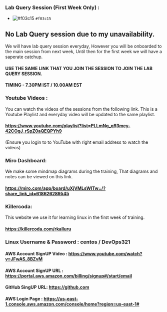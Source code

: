### Lab Query Session (First Week Only) : 
- ![#f03c15](https://placehold.co/15x15/f03c15/f03c15.png) `#f03c15`

## No Lab Query session due to my unavailability.
We will have lab query session everyday, However you will be onboarded to the main session from next week, Until then for the first week we will have a saperate catchup.

#### USE THE SAME LINK THAT YOU JOIN THE SESSION TO JOIN THE LAB QUERY SESSION.
#### TIMING - 7.30PM IST / 10.00AM EST


### Youtube Videos : 
You can watch the videos of the sessions from the following link. This is a Youtube Playlist and everyday video will be updated to the same playlist.

#### https://www.youtube.com/playlist?list=PLLmNg_q93mey-42COqJ_rSpZ0aQEQPYh9
(Ensure you login to to YouTube with right email address to watch the videos)

### Miro Dashboard:
We make some mindmap diagrams during the training, That diagrams and notes can be viewed on this link.

#### https://miro.com/app/board/uXjVMLsWlTw=/?share_link_id=618626289545

### Killercoda:

This website we use it for learning linux in the first week of training.

#### https://killercoda.com/rkalluru

### Linux Username & Password : centos / DevOps321


#### AWS Account SignUP Video :	 https://www.youtube.com/watch?v=JFwAS_8BZvM
#### AWS Account SignUP URL :	   https://portal.aws.amazon.com/billing/signup#/start/email

#### GitHub SingUP URL: https://github.com

#### AWS Login Page : https://us-east-1.console.aws.amazon.com/console/home?region=us-east-1#

